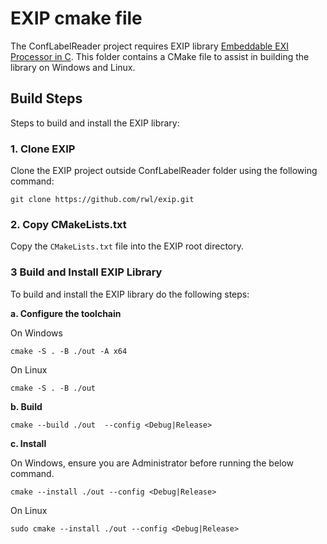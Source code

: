 # EXIP cmake file
The ConfLabelReader project requires EXIP library [Embeddable EXI Processor in C](http://exip.sourceforge.net/).
This folder contains a CMake file to assist in building the library on Windows and Linux.  

## Build Steps
Steps to build and install the  EXIP library:

### 1. Clone EXIP 

Clone the EXIP project outside ConfLabelReader folder using the following command:
```
git clone https://github.com/rwl/exip.git 
```

### 2. Copy CMakeLists.txt 

Copy the `CMakeLists.txt` file into the EXIP root directory.

### 3 Build and Install EXIP Library

To build and install the EXIP library do the following steps:

**a. Configure the toolchain**

On Windows
```
cmake -S . -B ./out -A x64
```

On Linux
```
cmake -S . -B ./out
```

**b. Build**
```
cmake --build ./out  --config <Debug|Release>
```

**c. Install**

On Windows, ensure you are Administrator before running the below command.
```
cmake --install ./out --config <Debug|Release>
```

On Linux
```
sudo cmake --install ./out --config <Debug|Release>
```